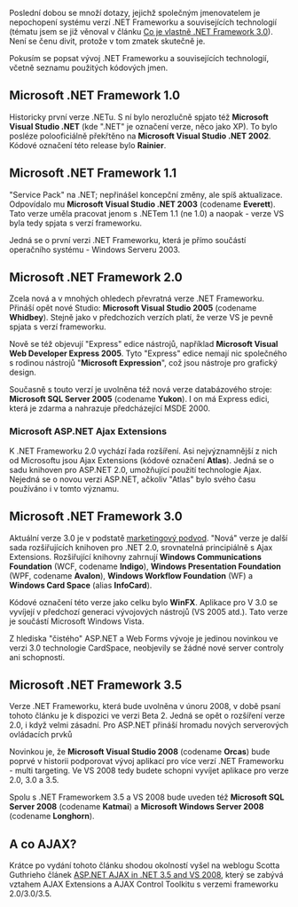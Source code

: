 <!-- dcterms:identifier = aspnetcz#161 -->
<!-- dcterms:title = Ještě jednou a důkladněji k verzím Microsoft .NET Frameworku -->
<!-- dcterms:abstract = AKTUALIZOVÁNO o verze AJAX Extensions. Poslední dobou se množí dotazy, jejichž společným jmenovatelem je nepochopení systému verzí .NET Frameworku a souvisejících technologií. Není se čenu divit, protože v tom zmatek skutečně je. Proto vznikl tento článek, který popisuje všechny existující verze .NETu a vztahy mezi nimi. -->
<!-- np9:categoryId = 1 -->
<!-- x4w:category = Tipy, triky -->
<!-- np9:authorId = 1 -->
<!-- np9:authorEmail = michal.valasek@altairis.cz -->
<!-- dcterms:creator = Michal Altair Valášek -->
<!-- dcterms:created = 2007-07-30T08:49:16+02:00 -->
<!-- dcterms:dateAccepted = 2007-07-30T08:49:16+02:00 -->

Poslední dobou se množí dotazy, jejichž společným jmenovatelem je nepochopení systému verzí .NET Frameworku a souvisejících technologií (tématu jsem se již věnoval v článku [Co je vlastně .NET Framework 3.0](http://www.aspnet.cz/Articles/123-co-je-vlastne-net-framework-3-0.aspx)). Není se čenu divit, protože v tom zmatek skutečně je. 

Pokusím se popsat vývoj .NET Frameworku a souvisejících technologií, včetně seznamu použitých kódových jmen.

## Microsoft .NET Framework 1.0

Historicky první verze .NETu. S ní bylo nerozlučně spjato též **Microsoft Visual Studio .NET** (kde ".NET" je označení verze, něco jako XP). To bylo posléze polooficiálně překřtěno na **Microsoft Visual Studio .NET 2002**. Kódové označení této release bylo **Rainier**.

## Microsoft .NET Framework 1.1

"Service Pack" na .NET; nepřinášel koncepční změny, ale spíš aktualizace. Odpovídalo mu **Microsoft Visual Studio .NET 2003** (codename **Everett**). Tato verze uměla pracovat jenom s .NETem 1.1 (ne 1.0) a naopak - verze VS byla tedy spjata s verzí frameworku.

Jedná se o první verzi .NET Frameworku, která je přímo součástí operačního systému - Windows Serveru 2003.

## Microsoft .NET Framework 2.0

Zcela nová a v mnohých ohledech převratná verze .NET Frameworku. Přináší opět nové Studio: **Microsoft Visual Studio 2005** (codename **Whidbey**). Stejně jako v předchozích verzích platí, že verze VS je pevně spjata s verzí frameworku. 

Nově se též objevují "Express" edice nástrojů, například **Microsoft Visual Web Developer Express 2005**. Tyto "Express" edice nemají nic společného s rodinou nástrojů "**Microsoft Expression**", což jsou nástroje pro grafický design.

Současně s touto verzí je uvolněna též nová verze databázového stroje: **Microsoft SQL Server 2005** (codename **Yukon**). I on má Express edici, která je zdarma a nahrazuje předcházející MSDE 2000.

### Microsoft ASP.NET Ajax Extensions

K .NET Frameworku 2.0 vychází řada rozšíření. Asi nejvýznamnější z nich od Microsoftu jsou Ajax Extensions (kódové označení **Atlas**). Jedná se o sadu knihoven pro ASP.NET 2.0, umožňující použití technologie Ajax. Nejedná se o novou verzi ASP.NET, ačkoliv "Atlas" bylo svého času používáno i v tomto významu.

## Microsoft .NET Framework 3.0

Aktuální verze 3.0 je v podstatě [marketingový podvod](http://www.aspnet.cz/Articles/123-co-je-vlastne-net-framework-3-0.aspx). "Nová" verze je další sada rozšiřujících knihoven pro .NET 2.0, srovnatelná principiálně s Ajax Extensions. Rozšiřující knihovny zahrnují **Windows Communications Foundation** (WCF, codename **Indigo**), **Windows Presentation Foundation** (WPF, codename **Avalon**), **Windows Workflow Foundation** (WF) a **Windows Card Space** (alias **InfoCard**).

Kódové označení této verze jako celku bylo **WinFX**. Aplikace pro V 3.0 se vyvíjejí v předchozí generaci vývojových nástrojů (VS 2005 atd.). Tato verze je součástí Microsoft Windows Vista.

Z hlediska "čistého" ASP.NET a Web Forms vývoje je jedinou novinkou ve verzi 3.0 technologie CardSpace, neobjevily se žádné nové server controly ani schopnosti.

## Microsoft .NET Framework 3.5

Verze .NET Frameworku, která bude uvolněna v únoru 2008, v době psaní tohoto článku je k dispozici ve verzi Beta 2. Jedná se opět o rozšíření verze 2.0, i když velmi zásadní. Pro ASP.NET přináší hromadu nových serverových ovládacích prvků

Novinkou je, že **Microsoft Visual Studio 2008** (codename **Orcas**) bude poprvé v historii podporovat vývoj aplikací pro více verzí .NET Frameworku - multi targeting. Ve VS 2008 tedy budete schopni vyvíjet aplikace pro verze 2.0, 3.0 a 3.5.

Spolu s .NET Frameworkem 3.5 a VS 2008 bude uveden též **Microsoft SQL Server 2008** (codename **Katmai**) a **Microsoft Windows Server 2008** (codename **Longhorn**).

## A co AJAX?

Krátce po vydání tohoto článku shodou okolností vyšel na weblogu Scotta Guthrieho článek [ASP.NET AJAX in .NET 3.5 and VS 2008](http://weblogs.asp.net/scottgu/archive/2007/07/30/asp-net-ajax-in-net-3-5-and-vs-2008.aspx), který se zabývá vztahem AJAX Extensions a AJAX Control Toolkitu s verzemi frameworku 2.0/3.0/3.5.